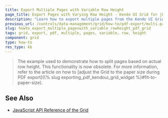 ```yaml
---
title: Export Multiple Pages with Variable Row Height
page_title: Export Pages with Varying Row Height - Kendo UI Grid for jQuery
description: "Learn how to export multiple pages from the Kendo UI Grid for jQuery in PDF with a varying row height."
previous_url: /controls/data-management/grid/how-to/pdf-export/multi-page-variable-height
slug: howto_export_multiple_pageswith_variable_rowheight_pdf_grid
tags: grid, export, pdf, multiple, pages, variable, row, height
component: grid
type: how-to
res_type: kb
---
```


> The example used to demonstrate how to split pages based on actual row height. This functionality is now obsolete. For more information, refer to the article on how to [adjust the Grid to the paper size during PDF export]({% slug exporting_pdf_kendoui_grid_widget %}#fit-to-paper-size).

## See Also

* [JavaScript API Reference of the Grid](/api/javascript/ui/grid)
